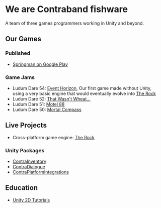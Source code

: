 # We are Contraband fishware

A team of three games programmers working in Unity and beyond.

## Our Games

### Published

- [Springman on Google Play](https://play.google.com/store/apps/details?id=software.contraband.springman)

### Game Jams

- Ludum Dare 54: [Event Horizon](https://github.com/Contraband-Software/LudumDare54), Our first game made without Unity, using a very basic engine that would eventually evolve into [The Rock](https://github.com/Contraband-Software/Rock)
- Ludum Dare 52: [That Wasn't Wheat...](https://github.com/Contraband-Software/LudumDare52)
- Ludum Dare 51: [Motel 88](https://github.com/Contraband-Software/LudumDare51)
- Ludum Dare 50: [Mortal Compass](https://github.com/Contraband-Software/LudumDare50)

## Live Projects

- Cross-platform game engine: [The Rock](https://github.com/Contraband-Software/Rock)

### Unity Packages

- [ContraInventory](https://github.com/Contraband-Software/ContraInventory)
- [ContraDialogue](https://github.com/Contraband-Software/ContraDialogue)
- [ContraPlatformIntegrations](https://github.com/Contraband-Software/ContraPlatformIntegrations)

## Education

- [Unity 2D Tutorials](https://github.com/Contraband-Software/Unity2D-Tutorial)
